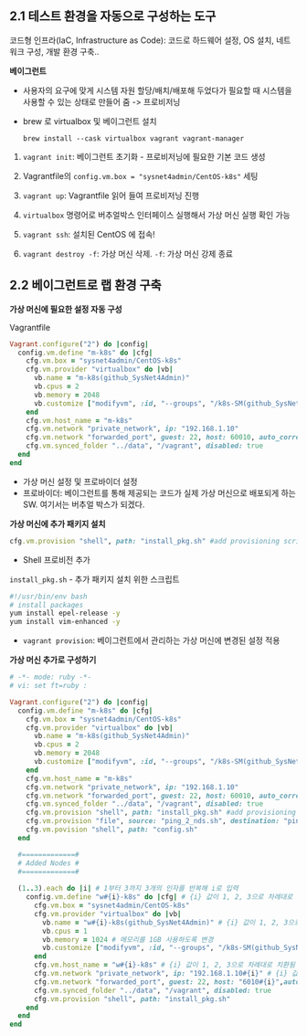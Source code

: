 ## 2.1 테스트 환경을 자동으로 구성하는 도구

코드형 인프라(IaC, Infrastructure as Code): 코드로 하드웨어 설정, OS 설치, 네트워크 구성, 개발 환경 구축..



**베이그런트**

- 사용자의 요구에 맞게 시스템 자원 할당/배치/배포해 두었다가 필요할 때 시스템을 사용할 수 있는 상태로 만들어 줌 -> 프로비저닝

- brew 로 virtualbox 및 베이그런트 설치

  `brew install --cask virtualbox vagrant vagrant-manager`



1. `vagrant init`: 베이그런트 초기화 - 프로비저닝에 필요한 기본 코드 생성
2. Vagrantfile의 `config.vm.box = "sysnet4admin/CentOS-k8s"` 세팅
3. `vagrant up`: Vagrantfile 읽어 들여 프로비저닝 진행
4. `virtualbox` 명령어로 버추얼박스 인터페이스 실행해서 가상 머신 실행 확인 가능

5. `vagrant ssh`: 설치된 CentOS 에 접속!

6. `vagrant destroy -f`: 가상 머신 삭제. `-f`: 가상 머신 강제 종료



## 2.2 베이그런트로 랩 환경 구축

**가상 머신에 필요한 설정 자동 구성**

Vagrantfile

``` ruby
Vagrant.configure("2") do |config|
  config.vm.define "m-k8s" do |cfg|    
    cfg.vm.box = "sysnet4admin/CentOS-k8s"
    cfg.vm.provider "virtualbox" do |vb|
      vb.name = "m-k8s(github_SysNet4Admin)"
      vb.cpus = 2
      vb.memory = 2048
      vb.customize ["modifyvm", :id, "--groups", "/k8s-SM(github_SysNet4Admin)"]
    end
    cfg.vm.host_name = "m-k8s"
    cfg.vm.network "private_network", ip: "192.168.1.10"
    cfg.vm.network "forwarded_port", guest: 22, host: 60010, auto_correct: true, id: "ssh"
    cfg.vm.synced_folder "../data", "/vagrant", disabled: true
  end
end
```

- 가상 머신 설정 및 프로바이더 설정
- 프로바이더: 베이그런트를 통해 제공되는 코드가 실제 가상 머신으로 배포되게 하는 SW. 여기서는 버추얼 박스가 되겠다.



**가상 머신에 추가 패키지 설치**

``` ruby
cfg.vm.provision "shell", path: "install_pkg.sh" #add provisioning script
```

- Shell 프로비전 추가



`install_pkg.sh` - 추가 패키지 설치 위한 스크립트

``` sh
#!/usr/bin/env bash
# install packages
yum install epel-release -y
yum install vim-enhanced -y
```



- `vagrant provision`: 베이그런트에서 관리하는 가상 머신에 변경된 설정 적용



**가상 머신 추가로 구성하기**

``` ruby
# -*- mode: ruby -*-
# vi: set ft=ruby :

Vagrant.configure("2") do |config|
  config.vm.define "m-k8s" do |cfg|    
    cfg.vm.box = "sysnet4admin/CentOS-k8s"
    cfg.vm.provider "virtualbox" do |vb|
      vb.name = "m-k8s(github_SysNet4Admin)"
      vb.cpus = 2
      vb.memory = 2048
      vb.customize ["modifyvm", :id, "--groups", "/k8s-SM(github_SysNet4Admin)"]
    end
    cfg.vm.host_name = "m-k8s"
    cfg.vm.network "private_network", ip: "192.168.1.10"
    cfg.vm.network "forwarded_port", guest: 22, host: 60010, auto_correct: true, id: "ssh"
    cfg.vm.synced_folder "../data", "/vagrant", disabled: true
    cfg.vm.provision "shell", path: "install_pkg.sh" #add provisioning script
    cfg.vm.provision "file", source: "ping_2_nds.sh", destination: "ping_2_nds.sh"
    cfg.vm.povision "shell", path: "config.sh"
  end

  #=============#
  # Added Nodes #
  #=============#
  
  (1..3).each do |i| # 1부터 3까지 3개의 인자를 반복해 i로 입력
    config.vm.define "w#{i}-k8s" do |cfg| # {i} 값이 1, 2, 3으로 차례대로 치환됨
      cfg.vm.box = "sysnet4admin/CentOS-k8s"
      cfg.vm.provider "virtualbox" do |vb|
        vb.name = "w#{i}-k8s(github_SysNet4Admin)" # {i} 값이 1, 2, 3으로 차례대로 치환됨
        vb.cpus = 1
        vb.memory = 1024 # 메모리를 1GB 사용하도록 변경
        vb.customize ["modifyvm", :id, "--groups", "/k8s-SM(github_SysNet4Admin)"]
      end
      cfg.vm.host_name = "w#{i}-k8s" # {i} 값이 1, 2, 3으로 차례대로 치환됨
      cfg.vm.network "private_network", ip: "192.168.1.10#{i}" # {i} 값이 1, 2, 3으로 차례대로 치환됨
      cfg.vm.network "forwarded_port", guest: 22, host: "6010#{i}",auto_correct: true, id: "ssh" # {i} 값이 1, 2, 3으로 차례대로 치환됨
      cfg.vm.synced_folder "../data", "/vagrant", disabled: true
      cfg.vm.provision "shell", path: "install_pkg.sh"
    end
  end
end

```